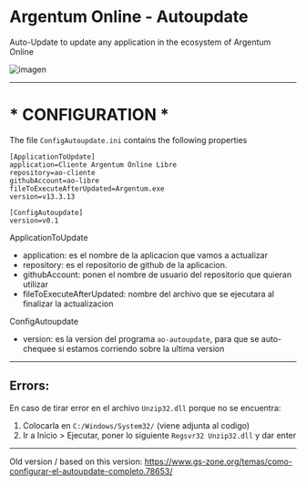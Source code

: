 # Argentum Online - Autoupdate
Auto-Update to update any application in the ecosystem of Argentum Online

![imagen](https://i.ibb.co/d643LSK/screenshot.png)

----

# * CONFIGURATION *

The file `ConfigAutoupdate.ini` contains the following properties

```
[ApplicationToUpdate]
application=Cliente Argentum Online Libre
repository=ao-cliente
githubAccount=ao-libre
fileToExecuteAfterUpdated=Argentum.exe
version=v13.3.13

[ConfigAutoupdate]
version=v0.1
```

ApplicationToUpdate
- application: es el nombre de la aplicacion que vamos a actualizar
- repository: es el repositorio de github de la aplicacion.
- githubAccount: ponen el nombre de usuario del repositorio que quieran utilizar
- fileToExecuteAfterUpdated: nombre del archivo que se ejecutara al finalizar la actualizacion

ConfigAutoupdate
- version: es la version del programa `ao-autoupdate`, para que se auto-chequee si estamos corriendo sobre la ultima version

---------

## Errors:
En caso de tirar error en el archivo `Unzip32.dll` porque no se encuentra:

1. Colocarla en `C:/Windows/System32/` (viene adjunta al codigo)
2. Ir a Inicio > Ejecutar, poner lo siguiente `Regsvr32 Unzip32.dll` y dar enter

-------- 

Old version / based on this version:
https://www.gs-zone.org/temas/como-configurar-el-autoupdate-completo.78653/
